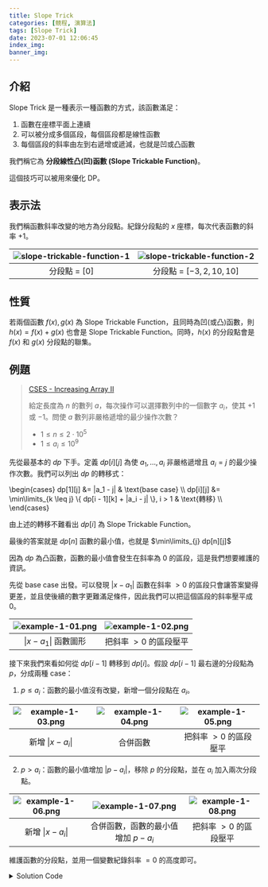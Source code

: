 ```yaml
---
title: Slope Trick
categories: [競程, 演算法]
tags: [Slope Trick]
date: 2023-07-01 12:06:45
index_img:
banner_img:
---
```



## 介紹

Slope Trick 是一種表示一種函數的方式，該函數滿足：

1. 函數在座標平面上連續
2. 可以被分成多個區段，每個區段都是線性函數
3. 每個區段的斜率由左到右遞增或遞減，也就是凹或凸函數

我們稱它為 **分段線性凸(凹)函數 \(Slope Trickable Function\)**。

這個技巧可以被用來優化 DP。

## 表示法

我們稱函數斜率改變的地方為分段點。紀錄分段點的 $x$ 座標，每次代表函數的斜率 $+1$。

| ![slope-trickable-function-1](slope-trickable-function-1.png) | ![slope-trickable-function-2](slope-trickable-function-2.png) |
| :----: | :----: |
| 分段點 = $[0]$ | 分段點 = $[-3, 2, 10, 10]$ |

## 性質

若兩個函數 $f(x), g(x)$ 為 Slope Trickable Function，且同時為凹(或凸)函數，則 $h(x) = f(x) + g(x)$ 也會是 Slope Trickable Function。同時，$h(x)$ 的分段點會是 $f(x)$ 和 $g(x)$ 分段點的聯集。

## 例題

> [CSES - Increasing Array II](https://cses.fi/problemset/task/2132)
>
> 給定長度為 $n$ 的數列 $a$，每次操作可以選擇數列中的一個數字 $a_i$，使其 $+1$ 或 $-1$。問使 $a$ 數列非嚴格遞增的最少操作次數？
>
> - $1 \leq n \leq 2 \cdot 10^5$
> - $1 \leq a_i \leq 10^9$

先從最基本的 $dp$ 下手。定義 $dp[i][j]$ 為使 $a_1, \dots, a_i$ 非嚴格遞增且 $a_i = j$ 的最少操作次數。我們可以列出 $dp$ 的轉移式：

\begin{cases}
dp[1][j] &= |a_1 - j| & \text{base case} \\\\
dp[i][j] &= \min\limits_{k \leq j} \\{ dp[i - 1][k] + |a_i - j| \\}, i > 1 & \text{轉移} \\\\
\end{cases}

由上述的轉移不難看出 $dp[i]$ 為 Slope Trickable Function。

最後的答案就是 $dp[n]$ 函數的最小值，也就是 $\min\limits_{j} dp[n][j]$

因為 $dp$ 為凸函數，函數的最小值會發生在斜率為 $0$ 的區段，這是我們想要維護的資訊。

先從 base case 出發。可以發現 $|x - a_1|$ 函數在斜率 $> 0$ 的區段只會讓答案變得更差，並且使後續的數字更難滿足條件，因此我們可以把這個區段的斜率壓平成 $0$。

| ![example-1-01.png](example-1-01.png) | ![example-1-02.png](example-1-02.png) |
| :----: | :----: |
| $\|x - a_1\|$ 函數圖形 | 把斜率 $> 0$ 的區段壓平 |

接下來我們來看如何從 $dp[i - 1]$ 轉移到 $dp[i]$。假設 $dp[i - 1]$ 最右邊的分段點為 $p$，分成兩種 case：

1. $p \leq a_i$：函數的最小值沒有改變，新增一個分段點在 $a_i$。

| ![example-1-03.png](example-1-03.png) | ![example-1-04.png](example-1-04.png) | ![example-1-05.png](example-1-05.png) |
| :----: | :----: | :----: |
| 新增 $\|x - a_i\|$ | 合併函數 | 把斜率 $> 0$ 的區段壓平 |

2. $p > a_i$：函數的最小值增加 $|p - a_i|$，移除 $p$ 的分段點，並在 $a_i$ 加入兩次分段點。

| ![example-1-06.png](example-1-06.png) | ![example-1-07.png](example-1-07.png) | ![example-1-08.png](example-1-08.png) |
| :----: | :----: | :----: |
| 新增 $\|x - a_i\|$ | 合併函數，函數的最小值增加 $p - a_i$ | 把斜率 $> 0$ 的區段壓平 |

維護函數的分段點，並用一個變數紀錄斜率 $= 0$ 的高度即可。

<details><summary>Solution Code</summary>
```cpp
#include <bits/stdc++.h>
using namespace std;

int main() {
	ios::sync_with_stdio(false);
	cin.tie(0);
	int n;
	cin >> n;
	priority_queue<int> pq;
	long long ans = 0;
	for(int i = 0; i < n; i++) {
		int x;
		cin >> x;
		if(pq.empty() || x > pq.top()) {
			pq.push(x);
		} else {
			ans += pq.top() - x;
			pq.pop();
			pq.push(x);
			pq.push(x);
		}
	}
	cout << ans << "\n";
	return 0;
}
```
</details>

## Exercises

> [CF 713C - Sonya and Problem Wihtout a Legend](https://codeforces.com/contest/713/problem/C)
>
> 與例題 [CSES - Increasing Array II](https://cses.fi/problemset/task/2132) 大同小異，但要求嚴格遞增。

<details><summary>Solution</summary>
把 $a_i$ 換成 $a_i - i$，就可以用非嚴格遞增的解法了。
</details>

> [ARC070 E - NarrowRectangles](https://atcoder.jp/contests/arc070/tasks/arc070_c)

## References

[comment by ko_osaga](https://codeforces.com/blog/entry/47094?#comment-315161)
[maspypy - Slope Trick](https://maspypy.com/slope-trick-1-%E8%A7%A3%E8%AA%AC%E7%B7%A8)
